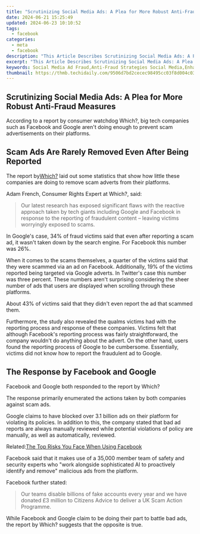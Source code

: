 ```yaml
---
title: "Scrutinizing Social Media Ads: A Plea for More Robust Anti-Fraud Measures"
date: 2024-06-21 15:25:49
updated: 2024-06-23 10:10:52
tags:
  - facebook
categories:
  - meta
  - facebook
description: "This Article Describes Scrutinizing Social Media Ads: A Plea for More Robust Anti-Fraud Measures"
excerpt: "This Article Describes Scrutinizing Social Media Ads: A Plea for More Robust Anti-Fraud Measures"
keywords: Social Media Ad Fraud,Anti-Fraud Strategies Social Media,Enhancing Ad Authenticity on Social Platforms,Social Media Fraud Prevention Techniques,Securing Social Ad Spend Against Scams,Improving Transparency in Online Advertisements,Robust Anti-Fraud Mechanisms for Social Media Campaigns
thumbnail: https://thmb.techidaily.com/9506d7bd2cecec98495cc03f8d004c03b0c85881c0a7db857ddbaa57f04d4e15.jpg
---
```


## Scrutinizing Social Media Ads: A Plea for More Robust Anti-Fraud Measures

 According to a report by consumer watchdog Which?, big tech companies such as Facebook and Google aren't doing enough to prevent scam advertisements on their platforms.

## Scam Ads Are Rarely Removed Even After Being Reported

 The report by[Which?](https://press.which.co.uk/whichpressreleases/google-and-facebook-failing-to-remove-online-scam-adverts-reported-by-victims-which-finds/) laid out some statistics that show how little these companies are doing to remove scam adverts from their platforms.

Adam French, Consumer Rights Expert at Which?, said:

> Our latest research has exposed significant flaws with the reactive approach taken by tech giants including Google and Facebook in response to the reporting of fraudulent content – leaving victims worryingly exposed to scams.

 In Google's case, 34% of fraud victims said that even after reporting a scam ad, it wasn't taken down by the search engine. For Facebook this number was 26%.

 When it comes to the scams themselves, a quarter of the victims said that they were scammed via an ad on Facebook. Additionally, 19% of the victims reported being targeted via Google adverts. In Twitter's case this number was three percent. These numbers aren't surprising considering the sheer number of ads that users are displayed when scrolling through these platforms.

 About 43% of victims said that they didn't even report the ad that scammed them.

 Furthermore, the study also revealed the qualms victims had with the reporting process and response of these companies. Victims felt that although Facebook's reporting process was fairly straightforward, the company wouldn't do anything about the advert. On the other hand, users found the reporting process of Google to be cumbersome. Essentially, victims did not know how to report the fraudulent ad to Google.

## The Response by Facebook and Google

Facebook and Google both responded to the report by Which?

 The response primarily enumerated the actions taken by both companies against scam ads.

 Google claims to have blocked over 3.1 billion ads on their platform for violating its policies. In addition to this, the company stated that bad ad reports are always manually reviewed while potential violations of policy are manually, as well as automatically, reviewed.

 Related:[The Top Risks You Face When Using Facebook](https://www.makeuseof.com/tag/the-top-4-risks-you-face-when-you-use-facebook/)

 Facebook said that it makes use of a 35,000 member team of safety and security experts who "work alongside sophisticated AI to proactively identify and remove" malicious ads from the platform.

Facebook further stated:

> Our teams disable billions of fake accounts every year and we have donated £3 million to Citizens Advice to deliver a UK Scam Action Programme.

 While Facebook and Google claim to be doing their part to battle bad ads, the report by Which? suggests that the opposite is true.


<ins class="adsbygoogle"
     style="display:block"
     data-ad-format="autorelaxed"
     data-ad-client="ca-pub-7571918770474297"
     data-ad-slot="1223367746"></ins>



<ins class="adsbygoogle"
     style="display:block"
     data-ad-client="ca-pub-7571918770474297"
     data-ad-slot="8358498916"
     data-ad-format="auto"
     data-full-width-responsive="true"></ins>
